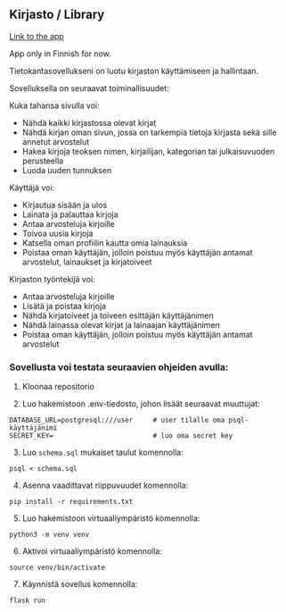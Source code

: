 ## Kirjasto / Library

[Link to the app](https://tsoha-library-8f8482201604.herokuapp.com/)

App only in Finnish for now.

Tietokantasovellukseni on luotu kirjaston käyttämiseen ja hallintaan.

Sovelluksella on seuraavat toiminallisuudet:

Kuka tahansa sivulla voi:
- Nähdä kaikki kirjastossa olevat kirjat
- Nähdä kirjan oman sivun, jossa on tarkempia tietoja kirjasta sekä sille annetut arvostelut
- Hakea kirjoja teoksen nimen, kirjailijan, kategorian tai julkaisuvuoden perusteella
- Luoda uuden tunnuksen

Käyttäjä voi:
- Kirjautua sisään ja ulos
- Lainata ja palauttaa kirjoja
- Antaa arvosteluja kirjoille
- Toivoa uusia kirjoja
- Katsella oman profiilin kautta omia lainauksia
- Poistaa oman käyttäjän, jolloin poistuu myös käyttäjän antamat arvostelut, lainaukset ja kirjatoiveet

Kirjaston työntekijä voi:
- Antaa arvosteluja kirjoille
- Lisätä ja poistaa kirjoja
- Nähdä kirjatoiveet ja toiveen esittäjän käyttäjänimen
- Nähdä lainassa olevat kirjat ja lainaajan käyttäjänimen
- Poistaa oman käyttäjän, jolloin poistuu myös käyttäjän antamat arvostelut


### Sovellusta voi testata seuraavien ohjeiden avulla:

1. Kloonaa repositorio

2. Luo hakemistoon .env-tiedosto, johon lisäät seuraavat muuttujat:
```
DATABASE_URL=postgresql:///user     # user tilalle oma psql-käyttäjänimi
SECRET_KEY=                         # luo oma secret key
```

3. Luo `schema.sql` mukaiset taulut komennolla:
```
psql < schema.sql
```

4. Asenna vaadittavat riippuvuudet komennolla:
```
pip install -r requirements.txt
```

5. Luo hakemistoon virtuaaliympäristö komennolla:
```
python3 -m venv venv
```

6. Aktivoi virtuaaliympäristö komennolla:
```
source venv/bin/activate
```

7. Käynnistä sovellus komennolla:
```
flask run
```
